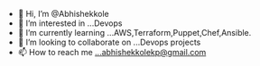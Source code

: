 - 👋 Hi, I’m @Abhishekkole
- 👀 I’m interested in ...Devops 
- 🌱 I’m currently learning ...AWS,Terraform,Puppet,Chef,Ansible.
- 💞️ I’m looking to collaborate on ...Devops projects
- 📫 How to reach me ...abhishekkolekp@gmail.com

<!---
Abhishekkole/Abhishekkole is a ✨ special ✨ repository because its `README.md` (this file) appears on your GitHub profile.
You can click the Preview link to take a look at your changes.
--->
